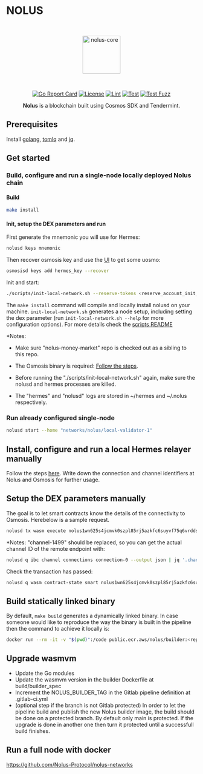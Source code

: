 # NOLUS
<div align="center">
<br /><p align="center"><img alt="nolus-core" src="docs/nolus-core-logo.svg" width="100"/></p><br />


[![Go Report Card](https://goreportcard.com/badge/github.com/Nolus-Protocol/nolus-core)](https://goreportcard.com/report/github.com/Nolus-Protocol/nolus-core)
[![License](https://img.shields.io/badge/License-Apache_2.0-blue.svg)](https://github.com/Nolus-Protocol/nolus-core/blob/main/LICENSE)
[![Lint](https://github.com/Nolus-Protocol/nolus-core/actions/workflows/lint.yaml/badge.svg?branch=main)](https://github.com/Nolus-Protocol/nolus-core/actions/workflows/lint.yaml)
[![Test](https://github.com/Nolus-Protocol/nolus-core/actions/workflows/test.yaml/badge.svg?branch=main)](https://github.com/Nolus-Protocol/nolus-core/actions/workflows/test.yaml)
[![Test Fuzz](https://github.com/Nolus-Protocol/nolus-core/actions/workflows/test-fuzz.yaml/badge.svg?branch=main)](https://github.com/Nolus-Protocol/nolus-core/actions/workflows/test-fuzz.yaml)

**Nolus** is a blockchain built using Cosmos SDK and Tendermint.
</div>

## Prerequisites

Install [golang](https://golang.org/), [tomlq](https://tomlq.readthedocs.io/en/latest/installation.html) and [jq](https://stedolan.github.io/jq/).

## Get started

### Build, configure and run a single-node locally deployed Nolus chain

#### Build

  ```sh
  make install
  ```

#### Init, setup the DEX parameters and run

First generate the mnemonic you will use for Hermes:

```sh
nolusd keys mnemonic
```

Then recover osmosis key and use the [UI](https://faucet.osmosis.zone/#/) to get some uosmo:

```sh
osmosisd keys add hermes_key --recover
```

Init and start:

```sh
./scripts/init-local-network.sh --reserve-tokens <reserve_account_init_tokens> --hermes-mnemonic <the_mnemonic_generated_by_the_previous_steps>
```

The `make install` command will compile and locally install nolusd on your machine. `init-local-network.sh` generates a node setup, including setting the dex parameter (run `init-local-network.sh --help` for more configuration options). For more details check the [scripts README](./scripts/README.md)

*Notes:

* Make sure "nolus-money-market" repo is checked out as a sibling to this repo.

* The Osmosis binary is required: [Follow the steps](https://gitlab-nomo.credissimo.net/nomo/wiki/-/blob/main/hermes.md#download-the-latest-osmosis-binary).

* Before running the "./scripts/init-local-network.sh" again, make sure the nolusd and hermes processes are killed.

* The "hermes" and "nolusd" logs are stored in ~/hermes and ~/.nolus respectively.

### Run already configured single-node

```sh
nolusd start --home "networks/nolus/local-validator-1"
```

## Install, configure and run a local Hermes relayer manually

Follow the steps [here](https://gitlab-nomo.credissimo.net/nomo/wiki/-/blob/main/hermes.md#install-and-configure-hermes). Write down the connection and channel identifiers at Nolus and Osmosis for further usage.

## Setup the DEX parameters manually

The goal is to let smart contracts know the details of the connectivity to Osmosis. Herebelow is a sample request.

```sh
nolusd tx wasm execute nolus1wn625s4jcmvk0szpl85rj5azkfc6suyvf75q6vrddscjdphtve8s5gg42f '{"setup_dex": {"connection_id": "connection-0", "transfer_channel": {"local_endpoint": "channel-0", "remote_endpoint": "channel-1499"}}}' --fees 387unls --gas auto --gas-adjustment 1.1
```

*Notes:
"channel-1499" should be replaced, so you can get the actual channel ID of the remote endpoint with:

```sh
nolusd q ibc channel connections connection-0 --output json | jq '.channels[0].counterparty.channel_id' | tr -d '"'
```

Check the transaction has passed:

```sh
nolusd q wasm contract-state smart nolus1wn625s4jcmvk0szpl85rj5azkfc6suyvf75q6vrddscjdphtve8s5gg42f '{"config":{}}'
```

## Build statically linked binary

By default, `make build` generates a dynamically linked binary. In case someone would like to reproduce the way the binary is built in the pipeline then the command to achieve it locally is:

```sh
docker run --rm -it -v "$(pwd)":/code public.ecr.aws/nolus/builder:<replace_with_the latest_tag> make build -C /code
```

## Upgrade wasmvm

* Update the Go modules
* Update the wasmvm version in the builder Dockerfile at build/builder_spec
* Increment the NOLUS_BUILDER_TAG in the Gitlab pipeline definition at .gitlab-ci.yml
* (optional step if the branch is not Gitlab protected) In order to let the pipeline build and publish the new Nolus builder image, the build should be done on a protected branch. By default only main is protected. If the upgrade is done in another one then turn it protected until a successfull build finishes.

## Run a full node with docker

https://github.com/Nolus-Protocol/nolus-networks
